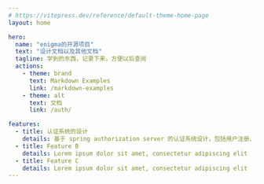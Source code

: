 ```yaml
---
# https://vitepress.dev/reference/default-theme-home-page
layout: home

hero:
  name: "enigma的开源项目"
  text: "设计文档以及其他文档"
  tagline: 学到的东西，记录下来，方便以后查阅
  actions:
    - theme: brand
      text: Markdown Examples
      link: /markdown-examples
    - theme: alt
      text: 文档
      link: /auth/

features:
  - title: 认证系统的设计
    details: 基于 spring authorization server 的认证系统设计，包括用户注册、登录、登出、刷新token等功能
  - title: Feature B
    details: Lorem ipsum dolor sit amet, consectetur adipiscing elit
  - title: Feature C
    details: Lorem ipsum dolor sit amet, consectetur adipiscing elit
---
```



